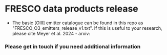 # FRESCO data products release

- The basic [OIII] emitter catalogue can be found in this repo as "FRESCO_O3_emitters_release_v1.txt". If this is useful to your research, please cite Meyer et al. 2024 - arxiv:

### Please get in touch if you need additional information
